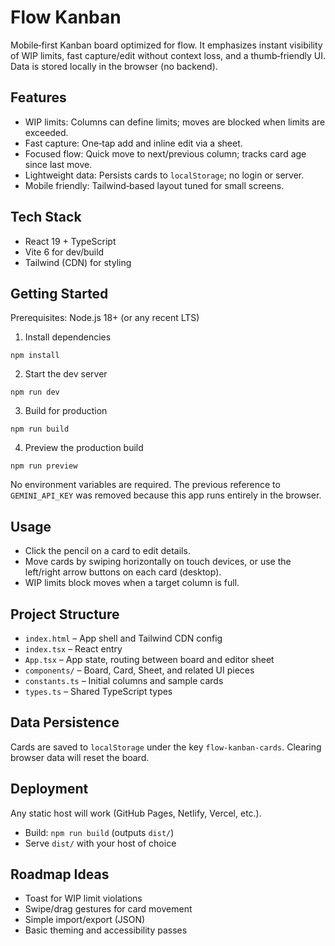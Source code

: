 # Flow Kanban

Mobile‑first Kanban board optimized for flow. It emphasizes instant visibility of WIP limits, fast capture/edit without context loss, and a thumb‑friendly UI. Data is stored locally in the browser (no backend).

## Features

- WIP limits: Columns can define limits; moves are blocked when limits are exceeded.
- Fast capture: One‑tap add and inline edit via a sheet.
- Focused flow: Quick move to next/previous column; tracks card age since last move.
- Lightweight data: Persists cards to `localStorage`; no login or server.
- Mobile friendly: Tailwind‑based layout tuned for small screens.

## Tech Stack

- React 19 + TypeScript
- Vite 6 for dev/build
- Tailwind (CDN) for styling

## Getting Started

Prerequisites: Node.js 18+ (or any recent LTS)

1) Install dependencies

`npm install`

2) Start the dev server

`npm run dev`

3) Build for production

`npm run build`

4) Preview the production build

`npm run preview`

No environment variables are required. The previous reference to `GEMINI_API_KEY` was removed because this app runs entirely in the browser.

## Usage

- Click the pencil on a card to edit details.
- Move cards by swiping horizontally on touch devices, or use the left/right arrow buttons on each card (desktop).
- WIP limits block moves when a target column is full.

## Project Structure

- `index.html` – App shell and Tailwind CDN config
- `index.tsx` – React entry
- `App.tsx` – App state, routing between board and editor sheet
- `components/` – Board, Card, Sheet, and related UI pieces
- `constants.ts` – Initial columns and sample cards
- `types.ts` – Shared TypeScript types

## Data Persistence

Cards are saved to `localStorage` under the key `flow-kanban-cards`. Clearing browser data will reset the board.

## Deployment

Any static host will work (GitHub Pages, Netlify, Vercel, etc.).

- Build: `npm run build` (outputs `dist/`)
- Serve `dist/` with your host of choice

## Roadmap Ideas

- Toast for WIP limit violations
- Swipe/drag gestures for card movement
- Simple import/export (JSON)
- Basic theming and accessibility passes
